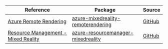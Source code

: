 | Reference | Package | Source |
|---|---|---|
|[Azure Remote Rendering](mixedreality-remoterendering-readme.md)|[azure-mixedreality-remoterendering](https://repo1.maven.org/maven2/com/azure/azure-mixedreality-remoterendering)|[GitHub](https://github.com/Azure/azure-sdk-for-java/blob/main/sdk/remoterendering/azure-mixedreality-remoterendering)|
|[Resource Management - Mixed Reality](resourcemanager-mixedreality-readme.md)|[azure-resourcemanager-mixedreality](https://repo1.maven.org/maven2/com/azure/resourcemanager/azure-resourcemanager-mixedreality)|[GitHub](https://github.com/Azure/azure-sdk-for-java/blob/main/sdk/mixedreality/azure-resourcemanager-mixedreality)|
